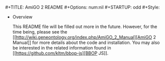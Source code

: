 #+TITLE: AmiGO 2 README
#+Options: num:nil
#+STARTUP: odd
#+Style: <style> h1,h2,h3 {font-family: arial, helvetica, sans-serif} </style>

* Overview

  This README file will be filled out more in the future. However, for
  the time being, please see the [[http://wiki.geneontology.org/index.php/AmiGO_2_Manual][AmiGO 2 Manual]] for more details about
  the code and installation. You may also be interested in the related
  information found in [[https://github.com/kltm/bbop-js][BBOP JS]].
